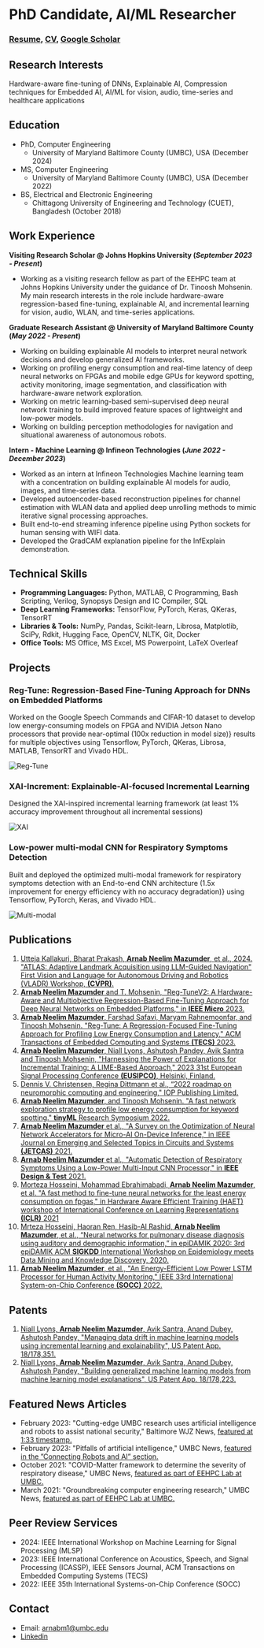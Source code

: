 # PhD Candidate, AI/ML Researcher
### [Resume](https://drive.google.com/file/d/1ylvGOYXDt71ffI6o3GGgm457_ODn_vYi/view?usp=sharing), [CV](https://drive.google.com/file/d/15y7_ykeDb9rfURJPI3rD8rLe4-BKmqXs/view?usp=sharing), [Google Scholar](https://scholar.google.com/citations?view_op=list_works&hl=en&hl=en&user=VX1E48AAAAAJ&sortby=pubdate)
## Research Interests
Hardware-aware fine-tuning of DNNs, Explainable AI, Compression techniques for Embedded AI, AI/ML for vision, audio, time-series and healthcare applications

## Education
- PhD, Computer Engineering 
    - University of Maryland Baltimore County (UMBC), USA (December 2024)
- MS, Computer Engineering
    - University of Maryland Baltimore County (UMBC), USA (December 2022)
- BS, Electrical and Electronic Engineering
    - Chittagong University of Engineering and Technology (CUET), Bangladesh (October 2018)
 
## Work Experience
**Visiting Research Scholar @ Johns Hopkins University (_September 2023 - Present_)**
- Working as a visiting research fellow as part of the EEHPC team at Johns Hopkins University under the guidance of Dr. Tinoosh Mohsenin. My main research interests in the role include hardware-aware regression-based fine-tuning, explainable AI, and incremental learning for vision, audio, WLAN, and time-series applications.

**Graduate Research Assistant @ University of Maryland Baltimore County (_May 2022 - Present_)**
- Working on building explainable AI models to interpret neural network decisions and develop generalized AI frameworks.
- Working on profiling energy consumption and real-time latency of deep neural networks on FPGAs and mobile edge GPUs for keyword spotting, activity monitoring, image segmentation, and classification with hardware-aware network exploration.
- Working on metric learning-based semi-supervised deep neural network training to build improved feature spaces of lightweight and low-power models.
- Working on building perception methodologies for navigation and situational awareness of autonomous robots.

**Intern - Machine Learning @ Infineon Technologies (_June 2022 - December 2023_)**
- Worked as an intern at Infineon Technologies Machine learning team with a concentration on building explainable AI models for audio, images, and time-series data.
- Developed autoencoder-based reconstruction pipelines for channel estimation with WLAN data and applied deep unrolling methods to mimic iterative signal processing approaches.
- Built end-to-end streaming inference pipeline using Python sockets for human sensing with WIFI data.
- Developed the GradCAM explanation pipeline for the InfExplain demonstration.
  
## Technical Skills
-  **Programming Languages:** Python, MATLAB, C Programming, Bash Scripting, Verilog, Synopsys Design and IC Compiler, SQL
-  **Deep Learning Frameworks:** TensorFlow, PyTorch, Keras, QKeras, TensorRT
-  **Libraries & Tools:** NumPy, Pandas, Scikit-learn, Librosa, Matplotlib, SciPy, Rdkit, Hugging Face, OpenCV, NLTK, Git, Docker
-  **Office Tools:** MS Office, MS Excel, MS Powerpoint, LaTeX Overleaf

## Projects
### Reg-Tune: Regression-Based Fine-Tuning Approach for DNNs on Embedded Platforms
Worked on the Google Speech Commands and CIFAR-10 dataset to develop low energy-consuming models on FPGA and NVIDIA Jetson Nano processors that provide near-optimal (100x reduction in model size)} results for multiple objectives using Tensorflow, PyTorch, QKeras, Librosa, MATLAB, TensorRT and Vivado HDL.

![Reg-Tune](/reg_tune_v2.png)

### XAI-Increment: Explainable-AI-focused Incremental Learning
Designed the XAI-inspired incremental learning framework (at least 1% accuracy improvement throughout all incremental sessions)

![XAI](/lime.png)

### Low-power multi-modal CNN for Respiratory Symptoms Detection
Built and deployed the optimized multi-modal framework for respiratory symptoms detection with an End-to-end CNN architecture (1.5x improvement for energy efficiency with no accuracy degradation)} using Tensorflow, PyTorch, Keras, and Vivado HDL.

![Multi-modal](/top_soft.png)
  
## Publications
1. [Utteja Kallakuri, Bharat Prakash, **Arnab Neelim Mazumder**, et al., 2024. "ATLAS: Adaptive Landmark Acquisition using LLM-Guided
Navigation" First Vision and Language for Autonomous Driving and Robotics (VLADR) Workshop, **(CVPR)**.](https://openreview.net/forum?id=VhpxzSWTWj)
2. [**Arnab Neelim Mazumder** and T. Mohsenin, "Reg-TuneV2: A Hardware-Aware and Multiobjective Regression-Based Fine-Tuning Approach for Deep Neural Networks on Embedded Platforms," in **IEEE Micro** 2023.](https://ieeexplore.ieee.org/abstract/document/10254568)
3. [**Arnab Neelim Mazumder**, Farshad Safavi, Maryam Rahnemoonfar, and Tinoosh Mohsenin. "Reg-Tune: A Regression-Focused Fine-Tuning Approach for Profiling Low Energy Consumption and Latency," ACM Transactions of Embedded Computing and Systems **(TECS)** 2023.](https://dl.acm.org/doi/abs/10.1145/3623380)
4. [**Arnab Neelim Mazumder**, Niall Lyons, Ashutosh Pandey, Avik Santra and Tinoosh Mohsenin, "Harnessing the Power of Explanations for Incremental Training: A LIME-Based Approach," 2023 31st European Signal Processing Conference **(EUSIPCO)**, Helsinki, Finland.](https://ieeexplore.ieee.org/abstract/document/10289904)
5. [Dennis V. Christensen, Regina Dittmann et al., “2022 roadmap on neuromorphic computing and engineering," IOP Publishing Limited.](https://iopscience.iop.org/article/10.1088/2634-4386/ac4a83/meta)
6. [**Arnab Neelim Mazumder**, and Tinoosh Mohsenin. "A fast network exploration strategy to profile low energy consumption for keyword spotting." **tinyML** Research Symposium 2022.](https://arxiv.org/abs/2202.02361)
7. [**Arnab Neelim Mazumder** et al., "A Survey on the Optimization of Neural Network Accelerators for Micro-AI On-Device Inference," in IEEE Journal on Emerging and Selected Topics in Circuits and Systems **(JETCAS)** 2021.](https://ieeexplore.ieee.org/abstract/document/9627710)
8. [**Arnab Neelim Mazumder** et al., "Automatic Detection of Respiratory Symptoms Using a Low-Power Multi-Input CNN Processor," in **IEEE Design & Test** 2021.](https://ieeexplore.ieee.org/abstract/document/9427523)
9. [Morteza Hosseini, Mohammad Ebrahimabadi, **Arnab Neelim Mazumder**, et al. "A fast method to fine-tune neural networks for the least energy consumption on fpgas," in Hardware Aware Efficient Training (HAET) workshop of International Conference on Learning Representations **(ICLR)** 2021](https://eehpc.csee.umbc.edu/publications/pdf/2021/A_fast_method.pdf)
10. [Mrteza Hosseini, Haoran Ren, Hasib-Al Rashid, **Arnab Neelim Mazumder**, et al., “Neural networks for pulmonary disease diagnosis using auditory and demographic information,” in epiDAMIK 2020: 3rd epiDAMIK ACM **SIGKDD** International Workshop on Epidemiology meets Data Mining and Knowledge Discovery, 2020.](https://arxiv.org/abs/2011.13194)
11. [**Arnab Neelim Mazumder**, et al., "An Energy-Efficient Low Power LSTM Processor for Human Activity Monitoring," IEEE 33rd International System-on-Chip Conference **(SOCC)** 2022.](https://ieeexplore.ieee.org/abstract/document/9524796)

## Patents
1. [Niall Lyons, **Arnab Neelim Mazumder**, Avik Santra, Anand Dubey, Ashutosh Pandey, "Managing data drift in machine learning models using incremental learning and explainability", US Patent App. 18/178,351.](https://patents.google.com/patent/US20240119290A1/en)
2. [Niall Lyons, **Arnab Neelim Mazumder**, Avik Santra, Anand Dubey, Ashutosh Pandey, "Building generalized machine learning models from machine learning model explanations", US Patent App. 18/178,223.](https://patents.google.com/patent/US20240119293A1/en)

## Featured News Articles
- February 2023: "Cutting-edge UMBC research uses artificial intelligence and robots to assist national security," Baltimore WJZ News, [featured at 1:33 timestamp.](https://www.cbsnews.com/baltimore/news/cutting-edge-umbc-research-uses-artificial-intelligence-and-robots-to-assist-national-security/)
- February 2023: "Pitfalls of artificial intelligence," UMBC News, [featured in the ”Connecting Robots and AI” section.](https://umbc.edu/stories/umbc-experts-on-promises-and-pitfalls-of-artificial-intelligence/)
- October 2021: "COVID-Matter framework to determine the severity of respiratory disease," UMBC News, [featured as part of EEHPC Lab at UMBC.](https://news.umbc.edu/umbcs-tinoosh-mohsenin-develops-covid-matter-framework-to-determine-severity-of-respiratory-disease/)
- March 2021: "Groundbreaking computer engineering research," UMBC News, [featured as part of EEHPC Lab at UMBC.](https://news.umbc.edu/umbc-celebrates-u-s-news-best-grad-school-rankings-in-engineering-public-affairs/)

## Peer Review Services
- 2024: IEEE International Workshop on Machine Learning for Signal Processing (MLSP)
- 2023: IEEE International Conference on Acoustics, Speech, and Signal Processing (ICASSP), IEEE Sensors Journal, ACM Transactions on Embedded Computing Systems (TECS)
- 2022: IEEE 35th International Systems-on-Chip Conference (SOCC) 

## Contact
- Email: arnabm1@umbc.edu
- [Linkedin](https://www.linkedin.com/in/arnab-neelim-mazumder/)
